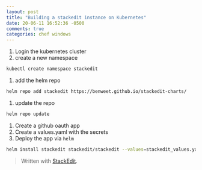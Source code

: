 ```yaml
---
layout: post
title: "Building a stackedit instance on Kubernetes"
date: 20-06-11 16:52:36 -0500
comments: true
categories: chef windows
---
```

1. Login the kubernetes cluster
1. create a new namespace
```bash
kubectl create namespace stackedit
```
1. add the helm repo
```bash
helm repo add stackedit https://benweet.github.io/stackedit-charts/
```
1. update the repo
```bash
helm repo update
```
1. Create a github oauth app
1. Create a values.yaml with the secrets
1. Deploy the app via `helm`
```bash
helm install stackedit stackedit/stackedit --values=stackedit_values.yaml -n stackedit
```


> Written with [StackEdit](https://stackedit.io/).
<!--stackedit_data:
eyJoaXN0b3J5IjpbLTgyNDU1MjQ3MF19
-->